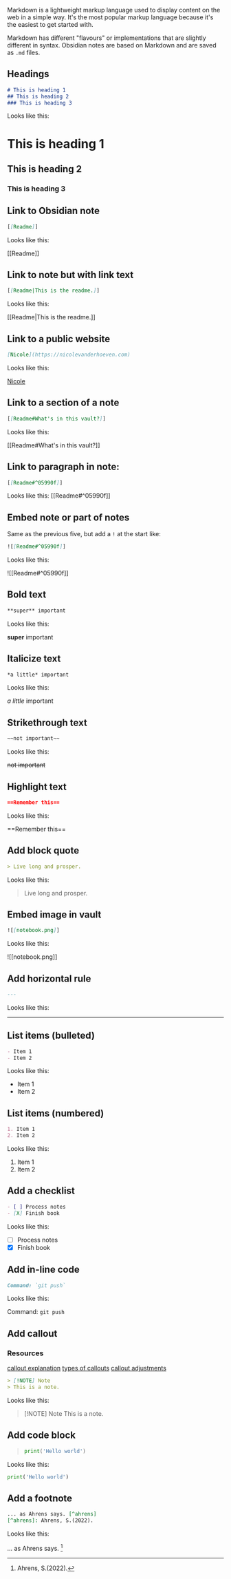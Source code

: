 Markdown is a lightweight markup language used to display content on the web in a simple way. It's the most popular markup language because it's the easiest to get started with.

Markdown has different "flavours" or implementations that are slightly different in syntax. Obsidian notes are based on Markdown and are saved as `.md` files.

## Headings

```markdown
# This is heading 1
## This is heading 2
### This is heading 3
```

Looks like this:

# This is heading 1
## This is heading 2
### This is heading 3

## Link to Obsidian note

```markdown
[[Readme]]
```

Looks like this:

[[Readme]]

## Link to note but with link text

```markdown
[[Readme|This is the readme.]]
```

Looks like this:

[[Readme|This is the readme.]]

## Link to a public website

```markdown
[Nicole](https://nicolevanderhoeven.com)
```

Looks like this:

[Nicole](https://nicolevanderhoeven.com)

## Link to a section of a note

```markdown
[[Readme#What's in this vault?]]
```

Looks like this:

[[Readme#What's in this vault?]]

## Link to paragraph in note:

```markdown
[[Readme#^05990f]]
```

Looks like this:
[[Readme#^05990f]]

## Embed note or part of notes

Same as the previous five, but add a `!` at the start like:

```markdown
![[Readme#^05990f]]
```

Looks like this:

![[Readme#^05990f]]

## Bold text

```markdown
**super** important
```

Looks like this:

**super** important

## Italicize text

```markdown
*a little* important
```

Looks like this:

*a little* important

## Strikethrough text

```markdown
~~not important~~
```

Looks like this:

~~not important~~

## Highlight text

```markdown
==Remember this==
```

Looks like this:

==Remember this==

## Add block quote

```markdown
> Live long and prosper.
```

Looks like this:

> Live long and prosper.

## Embed image in vault

```markdown
![[notebook.png]]
```

Looks like this:

![[notebook.png]]

## Add horizontal rule

```markdown
---
```

Looks like this:

---

## List items (bulleted)

```markdown
- Item 1
- Item 2
```

Looks like this:

- Item 1
- Item 2

## List items (numbered)

```markdown
1. Item 1
2. Item 2
```

Looks like this:

1. Item 1
2. Item 2

## Add a checklist

```markdown
- [ ] Process notes
- [X] Finish book 
```

Looks like this:

- [ ] Process notes
- [X] Finish book

## Add in-line code

```markdown
Command: `git push`
```

Looks like this:

Command: `git push`

## Add callout

### Resources
[callout explanation](https://obsidian.rocks/using-callouts-in-obsidian/)
[types of callouts](https://help.obsidian.md/Editing+and+formatting/Callouts)
[callout adjustments](https://publish.obsidian.md/slrvb-docs/ITS+Theme/Callout+Adjustments)

```markdown
> [!NOTE] Note
> This is a note.
```

Looks like this:

> [!NOTE] Note
> This is a note.

## Add code block

> ```python
> print('Hello world')
> ```

Looks like this:

```python
print('Hello world')
```

## Add a footnote

```markdown
... as Ahrens says. [^ahrens]
[^ahrens]: Ahrens, S.(2022).
```

Looks like this:

... as Ahrens says. [^ahrens]

[^ahrens]: Ahrens, S.(2022).